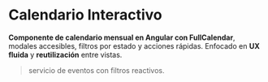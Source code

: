 # Calendario Interactivo

**Componente de calendario mensual en Angular con FullCalendar**, modales accesibles, filtros por estado y acciones rápidas. Enfocado en **UX fluida** y **reutilización** entre vistas.
> servicio de eventos con filtros reactivos.